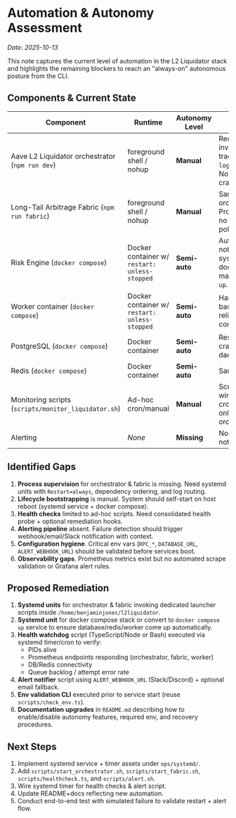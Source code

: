 # Automation & Autonomy Assessment

_Date: 2025-10-13_

This note captures the current level of automation in the L2 Liquidator stack and highlights the remaining blockers to reach an "always-on" autonomous posture from the CLI.

## Components & Current State

| Component | Runtime | Autonomy Level | Notes |
|-----------|---------|----------------|-------|
| Aave L2 Liquidator orchestrator (`npm run dev`) | foreground shell / nohup | **Manual** | Requires explicit CLI invocation; PID tracking done via `logs/orchestrator.pid`. No auto-restart on crash or reboot. |
| Long-Tail Arbitrage Fabric (`npm run fabric`) | foreground shell / nohup | **Manual** | Same limitations as orchestrator; binds to Prometheus port 9470; no watchdog or restart policy. |
| Risk Engine (`docker compose`) | Docker container w/ `restart: unless-stopped` | **Semi-auto** | Auto-respawns but not managed by systemd; depends on docker daemon and manual `docker compose up`. |
| Worker container (`docker compose`) | Docker container w/ `restart: unless-stopped` | **Semi-auto** | Handles metrics and background tasks; reliant on docker compose lifecycle. |
| PostgreSQL (`docker compose`) | Docker container | **Semi-auto** | Restart policy covers crashes but not docker daemon restarts.
| Redis (`docker compose`) | Docker container | **Semi-auto** | Same as above. |
| Monitoring scripts (`scripts/monitor_liquidator.sh`) | Ad-hoc cron/manual | **Manual** | Script exists but not wired into cron/systemd timers; only covers orchestrator. |
| Alerting | _None_ | **Missing** | No automated notification on failure. |

## Identified Gaps

1. **Process supervision** for orchestrator & fabric is missing. Need systemd units with `Restart=always`, dependency ordering, and log routing.
2. **Lifecycle bootstrapping** is manual. System should self-start on host reboot (systemd service + docker compose).
3. **Health checks** limited to ad-hoc scripts. Need consolidated health probe + optional remediation hooks.
4. **Alerting pipeline** absent. Failure detection should trigger webhook/email/Slack notification with context.
5. **Configuration hygiene**. Critical env vars (`RPC_*`, `DATABASE_URL`, `ALERT_WEBHOOK_URL`) should be validated before services boot.
6. **Observability gaps**. Prometheus metrics exist but no automated scrape validation or Grafana alert rules.

## Proposed Remediation

1. **Systemd units** for orchestrator & fabric invoking dedicated launcher scripts inside `/home/benjaminjones/l2liquidator`.
2. **Systemd unit** for docker compose stack or convert to `docker compose up` service to ensure database/redis/worker come up automatically.
3. **Health watchdog** script (TypeScript/Node or Bash) executed via systemd timer/cron to verify:
   - PIDs alive
   - Prometheus endpoints responding (orchestrator, fabric, worker)
   - DB/Redis connectivity
   - Queue backlog / attempt error rate
4. **Alert notifier** script using `ALERT_WEBHOOK_URL` (Slack/Discord) + optional email fallback.
5. **Env validation CLI** executed prior to service start (reuse `scripts/check_env.ts`).
6. **Documentation upgrades** in `README.md` describing how to enable/disable autonomy features, required env, and recovery procedures.

## Next Steps

1. Implement systemd service + timer assets under `ops/systemd/`.
2. Add `scripts/start_orchestrator.sh`, `scripts/start_fabric.sh`, `scripts/healthcheck.ts`, and `scripts/alert.sh`.
3. Wire systemd timer for health checks & alert script.
4. Update README+docs reflecting new automation.
5. Conduct end-to-end test with simulated failure to validate restart + alert flow.
